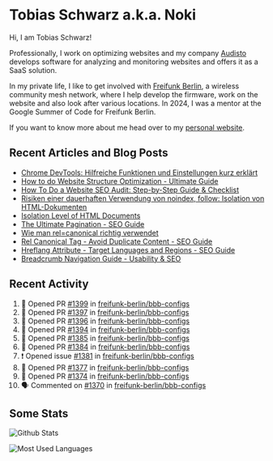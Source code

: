 # Tobias Schwarz a.k.a. Noki

Hi, I am Tobias Schwarz!

Professionally, I work on optimizing websites and my company [Audisto](https://audisto.com/) develops software for analyzing and monitoring websites and offers it as a SaaS solution.

In my private life, I like to get involved with [Freifunk Berlin](https://berlin.freifunk.net/en/), a wireless community mesh network, where I help develop the firmware, work on the website and also look after various locations. In 2024, I was a mentor at the Google Summer of Code for Freifunk Berlin.

If you want to know more about me head over to my [personal website](https://www.tobias-schwarz.com/).

## Recent Articles and Blog Posts

* [Chrome DevTools: Hilfreiche Funktionen und Einstellungen kurz erklärt](https://www.afs-akademie.org/magazin/chrome-devtools/)
* [How to do Website Structure Optimization - Ultimate Guide](https://audisto.com/guides/structure-optimization/)
* [How To Do a Website SEO Audit: Step-by-Step Guide & Checklist](https://audisto.com/guides/website-audit/)
* [Risiken einer dauerhaften Verwendung von noindex, follow: Isolation von HTML-Dokumenten](https://www.websiteboosting.com/magazin/55/risiken-einer-dauerhaften-verwendung-von-noindex-follow-isolation-von-html-dokumenten.html)
* [Isolation Level of HTML Documents](https://audisto.com/help/crawler/features/isolation/)
* [The Ultimate Pagination - SEO Guide](https://audisto.com/guides/pagination/)
* [Wie man rel=canonical richtig verwendet](https://www.websiteboosting.com/magazin/35/wie-man-relcanonical-richtig-einsetzt.html)
* [Rel Canonical Tag - Avoid Duplicate Content - SEO Guide](https://audisto.com/guides/canonical/)
* [Hreflang Attribute - Target Languages and Regions - SEO Guide](https://audisto.com/guides/hreflang/)
* [Breadcrumb Navigation Guide - Usability & SEO](https://audisto.com/guides/breadcrumb/)

## Recent Activity

<!--START_SECTION:activity-->
1. 💪 Opened PR [#1399](undefined) in [freifunk-berlin/bbb-configs](https://github.com/freifunk-berlin/bbb-configs)
2. 💪 Opened PR [#1397](undefined) in [freifunk-berlin/bbb-configs](https://github.com/freifunk-berlin/bbb-configs)
3. 💪 Opened PR [#1396](undefined) in [freifunk-berlin/bbb-configs](https://github.com/freifunk-berlin/bbb-configs)
4. 💪 Opened PR [#1394](undefined) in [freifunk-berlin/bbb-configs](https://github.com/freifunk-berlin/bbb-configs)
5. 💪 Opened PR [#1385](undefined) in [freifunk-berlin/bbb-configs](https://github.com/freifunk-berlin/bbb-configs)
6. 💪 Opened PR [#1384](undefined) in [freifunk-berlin/bbb-configs](https://github.com/freifunk-berlin/bbb-configs)
7. ❗ Opened issue [#1381](https://github.com/freifunk-berlin/bbb-configs/issues/1381) in [freifunk-berlin/bbb-configs](https://github.com/freifunk-berlin/bbb-configs)
8. 💪 Opened PR [#1377](undefined) in [freifunk-berlin/bbb-configs](https://github.com/freifunk-berlin/bbb-configs)
9. 💪 Opened PR [#1374](undefined) in [freifunk-berlin/bbb-configs](https://github.com/freifunk-berlin/bbb-configs)
10. 🗣 Commented on [#1370](https://github.com/freifunk-berlin/bbb-configs/pull/1370#issuecomment-3346987600) in [freifunk-berlin/bbb-configs](https://github.com/freifunk-berlin/bbb-configs)
<!--END_SECTION:activity-->

## Some Stats

![Github Stats](https://github-readme-stats.vercel.app/api?username=noki&rank_icon=github&theme=transparent&card_width=450)

![Most Used Languages](https://github-readme-stats.vercel.app/api/top-langs?username=noki&layout=compact&langs_count=8&theme=transparent&card_width=450)
